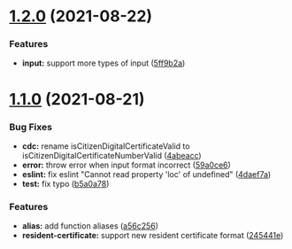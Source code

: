 # [1.2.0](https://github.com/enylin/taiwan-id-validator/compare/v1.1.0...v1.2.0) (2021-08-22)


### Features

* **input:** support more types of input ([5ff9b2a](https://github.com/enylin/taiwan-id-validator/commit/5ff9b2a6aab32498918b6ebe92bb6f4e9bdc67f7))



# [1.1.0](https://github.com/enylin/taiwan-id-validator/compare/v1.0.0...v1.1.0) (2021-08-21)

### Bug Fixes

* **cdc:** rename isCitizenDigitalCertificateValid to isCitizenDigitalCertificateNumberValid ([4abeacc](https://github.com/enylin/taiwan-id-validator/commit/4abeacc9b1585833b4cc6d9e8f7dcf5caa9e3268))
* **error:** throw error when input format incorrect ([59a0ce6](https://github.com/enylin/taiwan-id-validator/commit/59a0ce637e277493009e22913da008f8f9cef03b))
* **eslint:** fix eslint "Cannot read property 'loc' of undefined" ([4daef7a](https://github.com/enylin/taiwan-id-validator/commit/4daef7a09afe01fa91e4e5f84018d983e4bda4c1))
* **test:** fix typo ([b5a0a78](https://github.com/enylin/taiwan-id-validator/commit/b5a0a78100d31229dae7ee92a3392b4e7433d60b))


### Features

* **alias:** add function aliases ([a56c256](https://github.com/enylin/taiwan-id-validator/commit/a56c2568ac5bc15c022c00b04792b9a12d3b7e17))
* **resident-certificate:** support new resident certificate format ([245441e](https://github.com/enylin/taiwan-id-validator/commit/245441efdc4b3c5c306712b7d172e1c05870523c))



